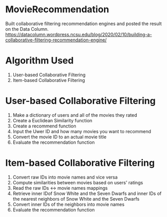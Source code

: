 # MovieRecommendation
Built collaborative filtering recommendation engines and posted the result on the Data Column. https://datacolumn.wordpress.ncsu.edu/blog/2020/02/10/building-a-collaborative-filtering-recommendation-engine/ 

# Algorithm Used
1. User-based Collaborative Filtering
2. Item-based Collaborative Filtering

# User-based Collaborative Filtering
1) Make a dictionary of users and all of the movies they rated
2) Create a Euclidean Similarity function
3) Create a recommend function
4) Input the Uwer ID and how many movies you want to recommend
5) Convert the movie ID to an actual movie title
6) Evaluate the recommendation function

# Item-based Collaborative Filtering
1) Convert raw IDs into movie names and vice versa
2) Compute similarities between movies based on users' ratings
3) Read the raw IDs <-> movie names mappings
4) Retrieve inner IDof Snow White and the Seven Dwarfs and inner IDs of the nearest neighbors of Snow White and the Seven Dwarfs
5) Convert inner IDs of the neighbors into movie names
6) Evaluate the recommendation function 
